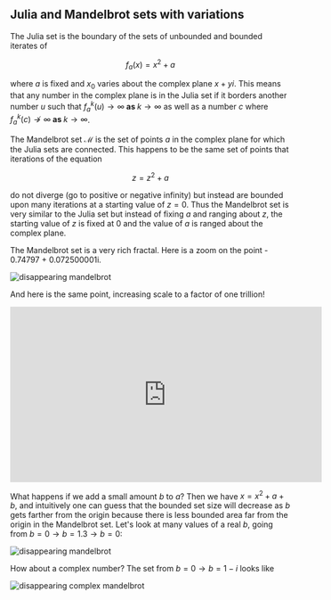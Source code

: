 ## Julia and Mandelbrot sets with variations

The Julia set is the boundary of the sets of unbounded and bounded iterates of

$$
f_a(x) = x^2 + a 
\tag{1}
$$

where $a$ is fixed and $x_0$ varies about the complex plane $x + yi$.  This means that any number in the complex plane is in the Julia set if it borders another number $u$ such that $f^k_a(u) \to \infty \; \mathbf {as} \; k \to \infty$ as well as a number $c$ where $f^k_a(c) \not\to \infty \; \mathbf {as} \; k \to \infty$.

The Mandelbrot set $\mathscr M$ is the set of points $a$ in the complex plane for which the Julia sets are connected.  This happens to be the same set of points that iterations of the equation

$$
z = z^2 + a
\tag{2}
$$

do not diverge (go to positive or negative infinity) but instead are bounded upon many iterations at a starting value of $z = 0$.  Thus the Mandelbrot set is very similar to the Julia set but instead of fixing $a$ and ranging about $z$, the starting value of $z$ is fixed at 0 and the value of $a$ is ranged about the complex plane.  

The Mandelbrot set is a very rich fractal. Here is a zoom on the point - 0.74797 + 0.072500001i.  

![disappearing mandelbrot]({{https://blbadger.github.io}}fractals/mandelbrot_zoom1.gif)

And here is the same point, increasing scale to a factor of one trillion!

<iframe width="560" height="315" src="https://www.youtube.com/embed/0qrordbf7WE" frameborder="0" allow="accelerometer; autoplay; encrypted-media; gyroscope; picture-in-picture" allowfullscreen></iframe>

What happens if we add a small amount $b$ to $a$?  Then we have $x = x^2 + a + b$, and intuitively one can guess that the bounded set size will decrease as $b$ gets farther from the origin because there is less bounded area far from the origin in the Mandelbrot set. Let's look at many values of a real $b$, going from $b=0 \to b=1.3 \to b=0$:

![disappearing mandelbrot]({{https://blbadger.github.io}}fractals/mandelbrot_disappeared.gif)


How about a complex number? The set from $b = 0 \to b = 1 - i$ looks like

![disappearing complex mandelbrot]({{https://blbadger.github.io}}fractals/mandelbrot_complex_disappeared.gif)

